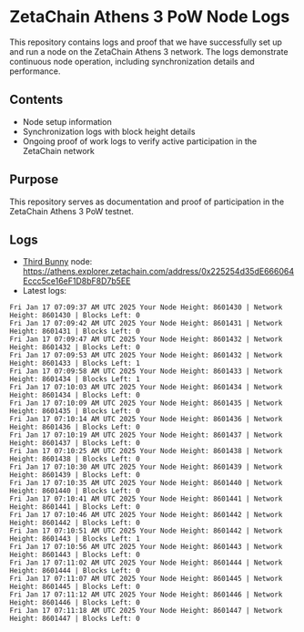 # ZetaChain Athens 3 PoW Node Logs
This repository contains logs and proof that we have successfully set up and run a node on the ZetaChain Athens 3 network. The logs demonstrate continuous node operation, including synchronization details and performance.

## Contents
- Node setup information
- Synchronization logs with block height details
- Ongoing proof of work logs to verify active participation in the ZetaChain network

## Purpose
This repository serves as documentation and proof of participation in the ZetaChain Athens 3 PoW testnet.

## Logs

- [Third Bunny](https://thirdbunny.xyz/) node: https://athens.explorer.zetachain.com/address/0x225254d35dE666064Eccc5ce16eF1D8bF8D7b5EE
- Latest logs:
```
Fri Jan 17 07:09:37 AM UTC 2025 Your Node Height: 8601430 | Network Height: 8601430 | Blocks Left: 0
Fri Jan 17 07:09:42 AM UTC 2025 Your Node Height: 8601431 | Network Height: 8601431 | Blocks Left: 0
Fri Jan 17 07:09:47 AM UTC 2025 Your Node Height: 8601432 | Network Height: 8601432 | Blocks Left: 0
Fri Jan 17 07:09:53 AM UTC 2025 Your Node Height: 8601432 | Network Height: 8601433 | Blocks Left: 1
Fri Jan 17 07:09:58 AM UTC 2025 Your Node Height: 8601433 | Network Height: 8601434 | Blocks Left: 1
Fri Jan 17 07:10:03 AM UTC 2025 Your Node Height: 8601434 | Network Height: 8601434 | Blocks Left: 0
Fri Jan 17 07:10:09 AM UTC 2025 Your Node Height: 8601435 | Network Height: 8601435 | Blocks Left: 0
Fri Jan 17 07:10:14 AM UTC 2025 Your Node Height: 8601436 | Network Height: 8601436 | Blocks Left: 0
Fri Jan 17 07:10:19 AM UTC 2025 Your Node Height: 8601437 | Network Height: 8601437 | Blocks Left: 0
Fri Jan 17 07:10:25 AM UTC 2025 Your Node Height: 8601438 | Network Height: 8601438 | Blocks Left: 0
Fri Jan 17 07:10:30 AM UTC 2025 Your Node Height: 8601439 | Network Height: 8601439 | Blocks Left: 0
Fri Jan 17 07:10:35 AM UTC 2025 Your Node Height: 8601440 | Network Height: 8601440 | Blocks Left: 0
Fri Jan 17 07:10:41 AM UTC 2025 Your Node Height: 8601441 | Network Height: 8601441 | Blocks Left: 0
Fri Jan 17 07:10:46 AM UTC 2025 Your Node Height: 8601442 | Network Height: 8601442 | Blocks Left: 0
Fri Jan 17 07:10:51 AM UTC 2025 Your Node Height: 8601442 | Network Height: 8601443 | Blocks Left: 1
Fri Jan 17 07:10:56 AM UTC 2025 Your Node Height: 8601443 | Network Height: 8601443 | Blocks Left: 0
Fri Jan 17 07:11:02 AM UTC 2025 Your Node Height: 8601444 | Network Height: 8601444 | Blocks Left: 0
Fri Jan 17 07:11:07 AM UTC 2025 Your Node Height: 8601445 | Network Height: 8601445 | Blocks Left: 0
Fri Jan 17 07:11:12 AM UTC 2025 Your Node Height: 8601446 | Network Height: 8601446 | Blocks Left: 0
Fri Jan 17 07:11:18 AM UTC 2025 Your Node Height: 8601447 | Network Height: 8601447 | Blocks Left: 0
```
